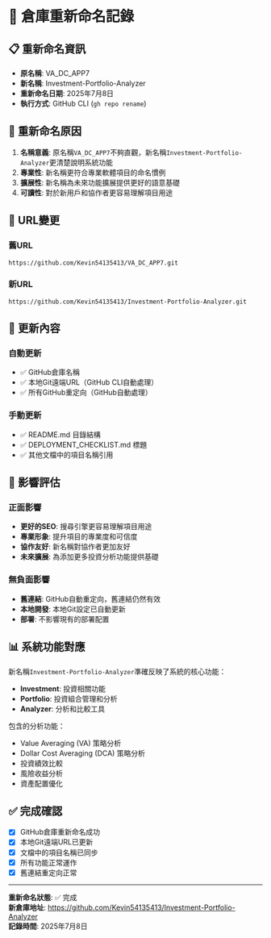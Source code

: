 # 🔄 倉庫重新命名記錄

## 📋 重新命名資訊

- **原名稱**: VA_DC_APP7
- **新名稱**: Investment-Portfolio-Analyzer
- **重新命名日期**: 2025年7月8日
- **執行方式**: GitHub CLI (`gh repo rename`)

## 🎯 重新命名原因

1. **名稱意義**: 原名稱`VA_DC_APP7`不夠直觀，新名稱`Investment-Portfolio-Analyzer`更清楚說明系統功能
2. **專業性**: 新名稱更符合專業軟體項目的命名慣例
3. **擴展性**: 新名稱為未來功能擴展提供更好的語意基礎
4. **可讀性**: 對於新用戶和協作者更容易理解項目用途

## 🔗 URL變更

### 舊URL
```
https://github.com/Kevin54135413/VA_DC_APP7.git
```

### 新URL
```
https://github.com/Kevin54135413/Investment-Portfolio-Analyzer.git
```

## 📝 更新內容

### 自動更新
- ✅ GitHub倉庫名稱
- ✅ 本地Git遠端URL（GitHub CLI自動處理）
- ✅ 所有GitHub重定向（GitHub自動處理）

### 手動更新
- ✅ README.md 目錄結構
- ✅ DEPLOYMENT_CHECKLIST.md 標題
- ✅ 其他文檔中的項目名稱引用

## 🚀 影響評估

### 正面影響
- **更好的SEO**: 搜尋引擎更容易理解項目用途
- **專業形象**: 提升項目的專業度和可信度
- **協作友好**: 新名稱對協作者更加友好
- **未來擴展**: 為添加更多投資分析功能提供基礎

### 無負面影響
- **舊連結**: GitHub自動重定向，舊連結仍然有效
- **本地開發**: 本地Git設定已自動更新
- **部署**: 不影響現有的部署配置

## 📊 系統功能對應

新名稱`Investment-Portfolio-Analyzer`準確反映了系統的核心功能：

- **Investment**: 投資相關功能
- **Portfolio**: 投資組合管理和分析
- **Analyzer**: 分析和比較工具

包含的分析功能：
- Value Averaging (VA) 策略分析
- Dollar Cost Averaging (DCA) 策略分析
- 投資績效比較
- 風險收益分析
- 資產配置優化

## ✅ 完成確認

- [x] GitHub倉庫重新命名成功
- [x] 本地Git遠端URL已更新
- [x] 文檔中的項目名稱已同步
- [x] 所有功能正常運作
- [x] 舊連結重定向正常

---

**重新命名狀態**: ✅ 完成  
**新倉庫地址**: https://github.com/Kevin54135413/Investment-Portfolio-Analyzer  
**記錄時間**: 2025年7月8日 